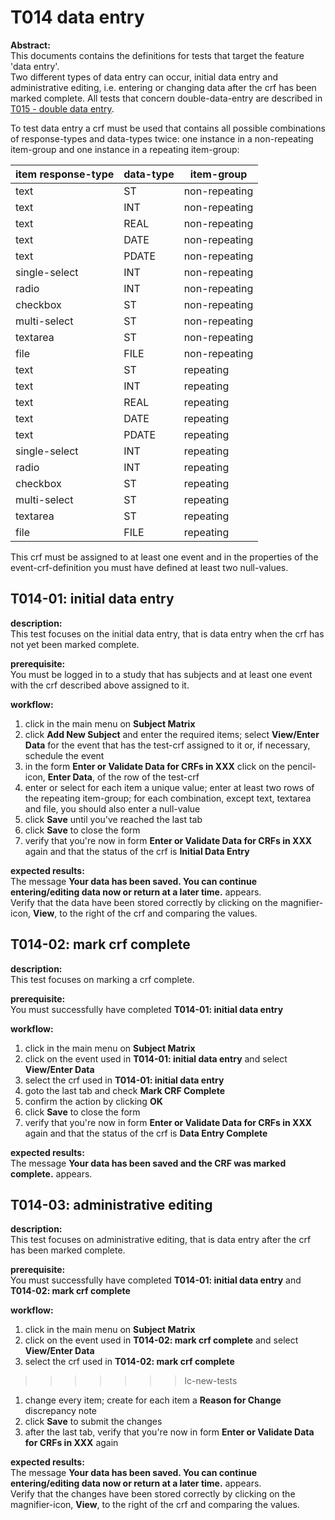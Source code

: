 # T014 data entry
**Abstract:**  
This documents contains the definitions for tests that target the feature 'data entry'.  
Two different types of data entry can occur, initial data entry and administrative editing, i.e. entering or changing data after the crf has been marked complete.
All tests that concern double-data-entry are described in [T015 - double data entry](tests/t015.md).

To test data entry a crf must be used that contains all possible combinations of response-types and data-types twice: one instance in a non-repeating item-group and one instance in a repeating item-group:  

| item response-type | data-type | item-group |  
|-|-|-|
| text | ST | non-repeating 
| text | INT | non-repeating |
| text | REAL | non-repeating |
| text | DATE | non-repeating |
| text | PDATE | non-repeating |
| single-select | INT | non-repeating |
| radio | INT | non-repeating |
| checkbox | ST | non-repeating |
| multi-select | ST | non-repeating |
| textarea | ST | non-repeating |
| file | FILE | non-repeating |
| text | ST | repeating 
| text | INT | repeating |
| text | REAL | repeating |
| text | DATE | repeating |
| text | PDATE | repeating |
| single-select | INT | repeating |
| radio | INT | repeating |
| checkbox | ST | repeating |
| multi-select | ST | repeating |
| textarea | ST | repeating |
| file | FILE | repeating |

This crf must be assigned to at least one event and in the properties of the event-crf-definition you must have defined at least two null-values.

## T014-01: initial data entry
**description:**  
This test focuses on the initial data entry, that is data entry when the crf has not yet been marked complete.

**prerequisite:**  
You must be logged in to a study that has subjects and at least one event with the crf described above assigned to it.

**workflow:**  
1. click in the main menu on **Subject Matrix**
1. click **Add New Subject** and enter the required items; select **View/Enter Data** for the event that has the test-crf assigned to it or, if necessary, schedule the event
1. in the form **Enter or Validate Data for CRFs in XXX** click on the pencil-icon, **Enter Data**, of the row of the test-crf
1. enter or select for each item a unique value; enter at least two rows of the repeating item-group; for each combination, except text, textarea and file, you should also enter a null-value
1. click **Save** until you've reached the last tab
1. click **Save** to close the form
1. verify that you're now in form **Enter or Validate Data for CRFs in XXX** again and that the status of the crf is **Initial Data Entry**

**expected results:**  
The message **Your data has been saved. You can continue entering/editing data now or return at a later time.** appears.  
Verify that the data have been stored correctly by clicking on the magnifier-icon, **View**, to the right of the crf and comparing the values.


## T014-02: mark crf complete
**description:**  
This test focuses on marking a crf complete.

**prerequisite:**  
You must successfully have completed **T014-01: initial data entry**

**workflow:**  
1. click in the main menu on **Subject Matrix**
1. click on the event used in **T014-01: initial data entry** and select **View/Enter Data**
1. select the crf used in **T014-01: initial data entry**
1. goto the last tab and check **Mark CRF Complete**
1. confirm the action by clicking **OK**
1. click **Save** to close the form
1. verify that you're now in form **Enter or Validate Data for CRFs in XXX** again and that the status of the crf is **Data Entry Complete**

**expected results:**  
The message **Your data has been saved and the CRF was marked complete.** appears.  

## T014-03: administrative editing
**description:**  
This test focuses on administrative editing, that is data entry after the crf has been marked complete.

**prerequisite:**  
You must successfully have completed **T014-01: initial data entry** and **T014-02: mark crf complete**

**workflow:**  
1. click in the main menu on **Subject Matrix**
1. click on the event used in **T014-02: mark crf complete** and select **View/Enter Data**
1. select the crf used in **T014-02: mark crf complete**
>>>>>>> lc-new-tests
1. change every item; create for each item a **Reason for Change** discrepancy note
1. click **Save** to submit the changes
1. after the last tab, verify that you're now in form **Enter or Validate Data for CRFs in XXX** again

**expected results:**  
The message **Your data has been saved. You can continue entering/editing data now or return at a later time.** appears.  
Verify that the changes have been stored correctly by clicking on the magnifier-icon, **View**, to the right of the crf and comparing the values.
